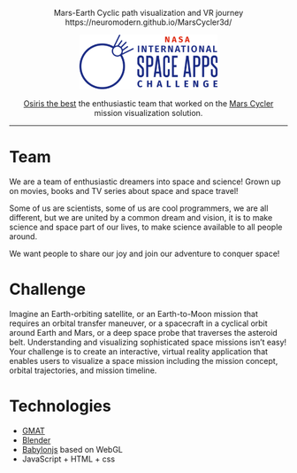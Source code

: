 <p align="center">
  Mars-Earth Cyclic path visualization and VR journey
  https://neuromodern.github.io/MarsCycler3d/
</p>

<p align="center">
<img src="./.github/logo.png" width="250px" alt="NasaApp">
</p>
<p align="center">
  <a href="https://www.spaceappschallenge.org/2023/find-a-team/osiris-the-best/">Osiris the best</a> the enthusiastic team that worked on the <a href="https://marspedia.org/Mars_cycler">Mars Cycler</a> mission visualization solution.
</p>

---

# Team

We are a team of enthusiastic dreamers into space and science! Grown up on movies, books and TV series about space and space travel!

Some of us are scientists, some of us are cool programmers, we are all different, but we are united by a common dream and vision, it is to make science and space part of our lives, to make science available to all people around.

We want people to share our joy and join our adventure to conquer space!

# Challenge

Imagine an Earth-orbiting satellite, or an Earth-to-Moon mission that requires an orbital transfer maneuver, or a spacecraft in a cyclical orbit around Earth and Mars, or a deep space probe that traverses the asteroid belt. Understanding and visualizing sophisticated space missions isn’t easy! Your challenge is to create an interactive, virtual reality application that enables users to visualize a space mission including the mission concept, orbital trajectories, and mission timeline.

# Technologies

- [GMAT](https://opensource.gsfc.nasa.gov/projects/GMAT/)
- [Blender](https://www.blender.org/)
- [Babylonjs](https://www.babylonjs.com/) based on WebGL
- JavaScript + HTML + css






